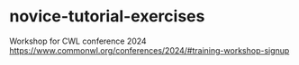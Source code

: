 # novice-tutorial-exercises

Workshop for CWL conference 2024 https://www.commonwl.org/conferences/2024/#training-workshop-signup
